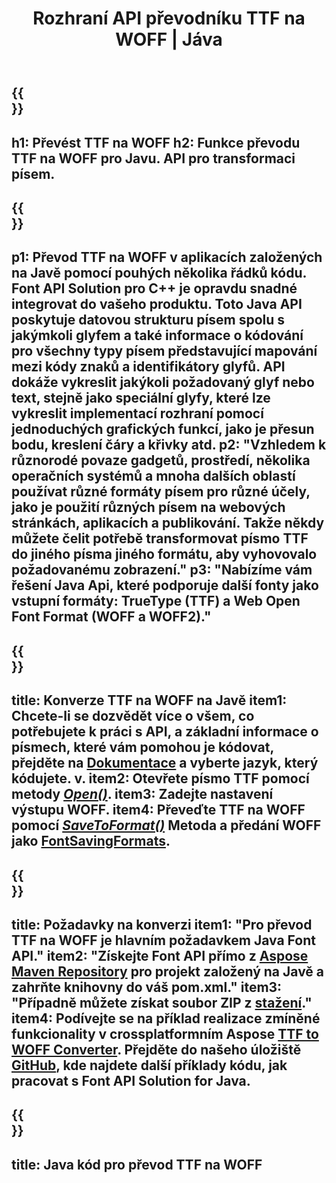 ﻿---
translation: true
template: /_templates/conversion-child-java.md
title: Rozhraní API převodníku TTF na WOFF | Jáva
description: Převeďte TTF na WOFF pomocí Java API na Windows a Linux. Integrujte tuto nativní funkci převodu písem TTF na WOFF do svého vlastního řešení.
keywords: ttf to woff java api, ttf2woff java řešení, ttf to woff java
url: /java/conversion/ttf-to-woff/
family: font
platformtag: java
feature: conversion
informat: TTF
outformat: WOFF
faq: faqchild
otherformats: WOFF2
---


{{<section banner>}}
---
h1: Převést TTF na WOFF
h2: Funkce převodu TTF na WOFF pro Javu. API pro transformaci písem.
---

{{<section overview>}}
---
p1: Převod TTF na WOFF v aplikacích založených na Javě pomocí pouhých několika řádků kódu. Font API Solution pro С++ je opravdu snadné integrovat do vašeho produktu. Toto Java API poskytuje datovou strukturu písem spolu s jakýmkoli glyfem a také informace o kódování pro všechny typy písem představující mapování mezi kódy znaků a identifikátory glyfů. API dokáže vykreslit jakýkoli požadovaný glyf nebo text, stejně jako speciální glyfy, které lze vykreslit implementací rozhraní pomocí jednoduchých grafických funkcí, jako je přesun bodu, kreslení čáry a křivky atd.
p2: "Vzhledem k různorodé povaze gadgetů, prostředí, několika operačních systémů a mnoha dalších oblastí používat různé formáty písem pro různé účely, jako je použití různých písem na webových stránkách, aplikacích a publikování. Takže někdy můžete čelit potřebě transformovat písmo TTF do jiného písma jiného formátu, aby vyhovovalo požadovanému zobrazení."
p3: "Nabízíme vám řešení Java Api, které podporuje další fonty jako vstupní formáty: TrueType (TTF) a Web Open Font Format (WOFF a WOFF2)."
---

{{<section feature1>}}
---
title: Konverze TTF na WOFF na Javě
item1: Chcete-li se dozvědět více o všem, co potřebujete k práci s API, a základní informace o písmech, které vám pomohou je kódovat, přejděte na [Dokumentace](https://docs.aspose.com/font/) a vyberte jazyk, který kódujete. v.
item2: Otevřete písmo TTF pomocí metody [*Open()*](https://reference.aspose.com/font/java/com.aspose.font/Font#open-com.aspose.font.FontDefinition-).
item3: Zadejte nastavení výstupu WOFF.
item4: Převeďte TTF na WOFF pomocí [*SaveToFormat()*](https://reference.aspose.com/font/java/com.aspose.font/Font#saveToFormat-java.io.OutputStream-com.aspose.font.FontSavingFormats-) Metoda a předání WOFF jako [FontSavingFormats](https://reference.aspose.com/font/java/com.aspose.font/FontSavingFormats).
---

{{<section feature2>}}
---
title: Požadavky na konverzi
item1: "Pro převod TTF na WOFF je hlavním požadavkem Java Font API."
item2: "Získejte Font API přímo z [Aspose Maven Repository](https://repository.aspose.com/font/) pro projekt založený na Javě a zahrňte knihovny do váš pom.xml."
item3: "Případně můžete získat soubor ZIP z [stažení](https://releases.aspose.com/font/java/)."
item4: Podívejte se na příklad realizace zmíněné funkcionality v crossplatformním Aspose [TTF to WOFF Converter](https://products.aspose.app/font/conversion/ttf-to-woff). Přejděte do našeho úložiště [GitHub](https://github.com/aspose-font/Aspose.Font-Documentation/tree/master/java-examples), kde najdete další příklady kódu, jak pracovat s Font API Solution for Java.
---

{{<section codeexample>}}
---
title: Java kód pro převod TTF na WOFF
---
